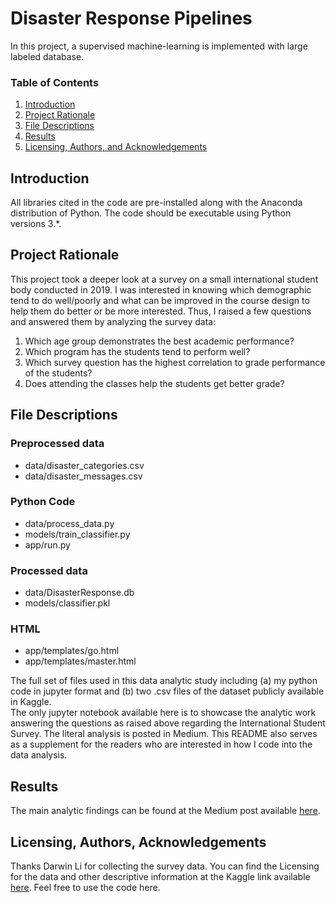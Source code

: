 # Disaster Response Pipelines

In this project, a supervised machine-learning is implemented with large labeled database. 

### Table of Contents

1. [Introduction](#introduction)
2. [Project Rationale](#rationale)
3. [File Descriptions](#files)
4. [Results](#results)
5. [Licensing, Authors, and Acknowledgements](#licensing)

## Introduction <a name="introduction"></a>

All libraries cited in the code are pre-installed along with the Anaconda distribution of Python. The code should be executable using Python versions 3.*.

## Project Rationale<a name="rationale"></a>

This project took a deeper look at a survey on a small international student body conducted in 2019. I was interested in knowing which demographic tend to do well/poorly and what can be improved in the course design to help them do better or be more interested. Thus, I raised a few questions and answered them by analyzing the survey data:

1. Which age group demonstrates the best academic performance?
2. Which program has the students tend to perform well?
3. Which survey question has the highest correlation to grade performance of the students?
4. Does attending the classes help the students get better grade?


## File Descriptions <a name="files"></a>

### Preprocessed data

- data/disaster_categories.csv
- data/disaster_messages.csv

### Python Code

- data/process_data.py
- models/train_classifier.py
- app/run.py

### Processed data

- data/DisasterResponse.db
- models/classifier.pkl

### HTML

- app/templates/go.html
- app/templates/master.html


The full set of files used in this data analytic study including (a) my python code in jupyter format and (b) two .csv files of the dataset publicly available in Kaggle.  
The only jupyter notebook available here is to showcase the analytic work answering the questions as raised above regarding the International Student Survey. 
The literal analysis is posted in Medium.  This README also serves as a supplement for the readers who are interested in how I code into the data analysis.

## Results<a name="results"></a>

The main analytic findings can be found at the Medium post available [here](https://jimpikkin.medium.com/a-quick-glance-of-student-time-management-vs-performance-8b1815e2d5).

## Licensing, Authors, Acknowledgements<a name="licensing"></a>

Thanks Darwin Li for collecting the survey data.  You can find the Licensing for the data and other descriptive information at the Kaggle link available [here](https://www.kaggle.com/xiaowenlimarketing/international-student-time-management).  Feel free to use the code here.

